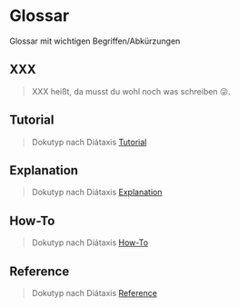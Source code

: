 # Glossar

Glossar mit wichtigen Begriffen/Abkürzungen

## XXX
  > XXX heißt, da musst du wohl noch was schreiben 😜.

## Tutorial
  > Dokutyp nach Diátaxis [Tutorial](https://diataxis.fr/tutorials/)

## Explanation
  > Dokutyp nach Diátaxis [Explanation](https://diataxis.fr/explanation/)

## How-To
  > Dokutyp nach Diátaxis [How-To](https://diataxis.fr/how-to-guides/)

## Reference
  > Dokutyp nach Diátaxis [Reference](https://diataxis.fr/reference/)
